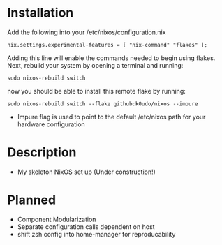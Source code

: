 # Installation
Add the following into your /etc/nixos/configuration.nix
```
nix.settings.experimental-features = [ "nix-command" "flakes" ];
```
Adding this line will enable the commands needed to begin using flakes. Next, rebuild your system by opening a terminal and running:
```
sudo nixos-rebuild switch
```
now you should be able to install this remote flake by running:
```
sudo nixos-rebuild switch --flake github:k0udo/nixos --impure
```
  - Impure flag is used to point to the default /etc/nixos path for your hardware configuration 

# Description
- My skeleton NixOS set up (Under construction!)

# Planned
- Component Modularization
- Separate configuration calls dependent on host
- shift zsh config into home-manager for reproducability  
